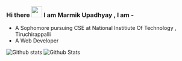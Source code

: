 ### Hi there <img src="https://github.com/PriyanshuDangi/marmikupadhyay/blob/master/Hi.gif" width="29px"> I am Marmik Upadhyay , I am -

- A Sophomore pursuing CSE at National Institiute Of Technology , Tiruchirappalli
- A Web Developer

![Github stats](https://github-readme-stats.vercel.app/api?username=marmikupadhyay)
![Github Stats](https://github-readme-stats.vercel.app/api/top-langs/?username=marmikupadhyay)
